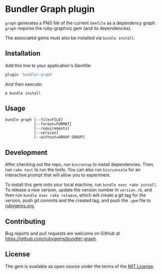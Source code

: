 # Bundler Graph plugin

`graph` generates a PNG file of the current `Gemfile` as a dependency graph.
`graph` requires the ruby-graphviz gem (and its dependencies).

The associated gems must also be installed via `bundle install`.

## Installation

Add this line to your application's Gemfile:

```ruby
plugin 'bundler-graph'
```

And then execute:

    $ bundle install

## Usage

```
bundle graph [--file=FILE]
             [--format=FORMAT]
             [--requirements]
             [--version]
             [--without=GROUP GROUP]
```

## Development

After checking out the repo, run `bin/setup` to install dependencies. Then, run `rake test` to run the tests. You can also run `bin/console` for an interactive prompt that will allow you to experiment.

To install this gem onto your local machine, run `bundle exec rake install`. To release a new version, update the version number in `version.rb`, and then run `bundle exec rake release`, which will create a git tag for the version, push git commits and the created tag, and push the `.gem` file to [rubygems.org](https://rubygems.org).

## Contributing

Bug reports and pull requests are welcome on GitHub at https://github.com/rubygems/bundler-graph.

## License

The gem is available as open source under the terms of the [MIT License](https://opensource.org/licenses/MIT).
